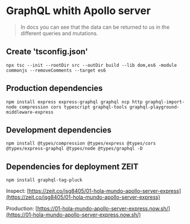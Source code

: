 # GraphQL whith Apollo server  

>In docs you can see that the data can be returned to us in the different queries and mutations. 


## Create 'tsconfig.json'  

`npx tsc --init --rootDir src --outDir build --lib dom,es6 -module commonjs --removeComments --target es6`

## Production dependencies  

`npm install express express-graphql graphql ncp http graphql-import-node compression cors
typescript graphql-tools graphql-playground-middleware-express`  

## Development dependencies  

`npm install @types/compression @types/express @types/cors @types/express-graphql @types/node @types/graphql -D`

## Dependencies for deployment ZEIT  

`npm install graphql-tag-pluck`

Inspect: [https://zeit.co/jsg8405/01-hola-mundo-apollo-server-express](https://zeit.co/jsg8405/01-hola-mundo-apollo-server-express)

Production: [https://01-hola-mundo-apollo-server-express.now.sh/](https://01-hola-mundo-apollo-server-express.now.sh/)
